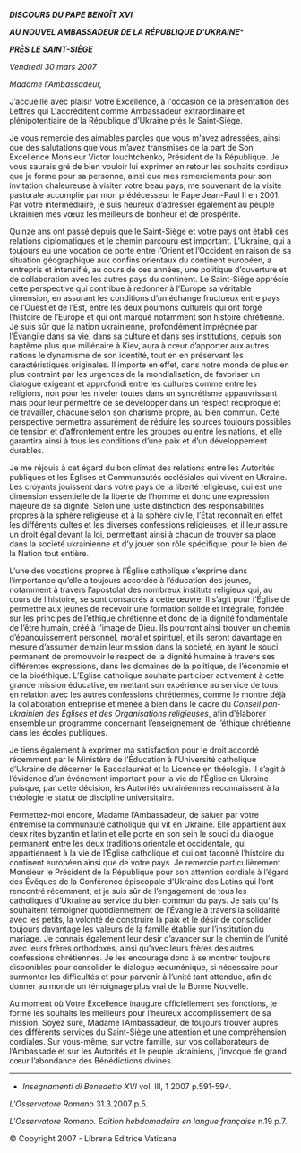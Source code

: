 ***DISCOURS DU PAPE BENOÎT XVI***

***AU NOUVEL AMBASSADEUR DE LA RÉPUBLIQUE D'UKRAINE****

***PRÈS LE SAINT-SIÈGE***

*Vendredi 30 mars 2007*

*Madame l'Ambassadeur,*

J’accueille avec plaisir Votre Excellence, à l'occasion de la présentation des Lettres qui L'accréditent comme Ambassadeur extraordinaire et plénipotentiaire de la République d’Ukraine près le Saint-Siège.

Je vous remercie des aimables paroles que vous m'avez adressées, ainsi que des salutations que vous m’avez transmises de la part de Son Excellence Monsieur Victor Iouchtchenko, Président de la République. Je vous saurais gré de bien vouloir lui exprimer en retour les souhaits cordiaux que je forme pour sa personne, ainsi que mes remerciements pour son invitation chaleureuse à visiter votre beau pays, me souvenant de la visite pastorale accomplie par mon prédécesseur le Pape Jean-Paul II en 2001. Par votre intermédiaire, je suis heureux d’adresser également au peuple ukrainien mes vœux les meilleurs de bonheur et de prospérité.

Quinze ans ont passé depuis que le Saint-Siège et votre pays ont établi des relations diplomatiques et le chemin parcouru est important. L’Ukraine, qui a toujours eu une vocation de porte entre l’Orient et l’Occident en raison de sa situation géographique aux confins orientaux du continent européen, a entrepris et intensifié, au cours de ces années, une politique d’ouverture et de collaboration avec les autres pays du continent. Le Saint-Siège apprécie cette perspective qui contribue à redonner à l’Europe sa véritable dimension, en assurant les conditions d’un échange fructueux entre pays de l’Ouest et de l’Est, entre les deux poumons culturels qui ont forgé l’histoire de l’Europe et qui ont marqué notamment son histoire chrétienne. Je suis sûr que la nation ukrainienne, profondément imprégnée par l’Évangile dans sa vie, dans sa culture et dans ses institutions, depuis son baptême plus que millénaire à Kiev, aura à cœur d’apporter aux autres nations le dynamisme de son identité, tout en en préservant les caractéristiques originales. Il importe en effet, dans notre monde de plus en plus contraint par les urgences de la mondialisation, de favoriser un dialogue exigeant et approfondi entre les cultures comme entre les religions, non pour les niveler toutes dans un syncrétisme appauvrissant mais pour leur permettre de se développer dans un respect réciproque et de travailler, chacune selon son charisme propre, au bien commun. Cette perspective permettra assurément de réduire les sources toujours possibles de tension et d’affrontement entre les groupes ou entre les nations, et elle garantira ainsi à tous les conditions d’une paix et d’un développement durables.

Je me réjouis à cet égard du bon climat des relations entre les Autorités publiques et les Églises et Communautés ecclésiales qui vivent en Ukraine. Les croyants jouissent dans votre pays de la liberté religieuse, qui est une dimension essentielle de la liberté de l’homme et donc une expression majeure de sa dignité. Selon une juste distinction des responsabilités propres à la sphère religieuse et à la sphère civile, l’État reconnaît en effet les différents cultes et les diverses confessions religieuses, et il leur assure un droit égal devant la loi, permettant ainsi à chacun de trouver sa place dans la société ukrainienne et d’y jouer son rôle spécifique, pour le bien de la Nation tout entière.

L’une des vocations propres à l’Église catholique s’exprime dans l’importance qu’elle a toujours accordée à l’éducation des jeunes, notamment à travers l’apostolat des nombreux instituts religieux qui, au cours de l’histoire, se sont consacrés à cette œuvre. Il s’agit pour l’Église de permettre aux jeunes de recevoir une formation solide et intégrale, fondée sur les principes de l’éthique chrétienne et donc de la dignité fondamentale de l’être humain, créé à l’image de Dieu. Ils pourront ainsi trouver un chemin d’épanouissement personnel, moral et spirituel, et ils seront davantage en mesure d’assumer demain leur mission dans la société, en ayant le souci permanent de promouvoir le respect de la dignité humaine à travers ses différentes expressions, dans les domaines de la politique, de l’économie et de la bioéthique. L’Église catholique souhaite participer activement à cette grande mission éducative, en mettant son expérience au service de tous, en relation avec les autres confessions chrétiennes, comme le montre déjà la collaboration entreprise et menée à bien dans le cadre du *Conseil pan-ukrainien des Églises et des Organisations religieuses*, afin d’élaborer ensemble un programme concernant l’enseignement de l’éthique chrétienne dans les écoles publiques.

Je tiens également à exprimer ma satisfaction pour le droit accordé récemment par le Ministère de l’Éducation à l’Université catholique d’Ukraine de décerner le Baccalauréat et la Licence en théologie. Il s’agit à l’évidence d’un événement important pour la vie de l’Église en Ukraine puisque, par cette décision, les Autorités ukrainiennes reconnaissent à la théologie le statut de discipline universitaire.

Permettez-moi encore, Madame l’Ambassadeur, de saluer par votre entremise la communauté catholique qui vit en Ukraine. Elle appartient aux deux rites byzantin et latin et elle porte en son sein le souci du dialogue permanent entre les deux traditions orientale et occidentale, qui appartiennent à la vie de l’Église catholique et qui ont façonné l’histoire du continent européen ainsi que de votre pays. Je remercie particulièrement Monsieur le Président de la République pour son attention cordiale à l’égard des Évêques de la Conférence épiscopale d’Ukraine des Latins qui l’ont rencontré récemment, et je suis sûr de l’engagement de tous les catholiques d’Ukraine au service du bien commun du pays. Je sais qu’ils souhaitent témoigner quotidiennement de l’Évangile à travers la solidarité avec les petits, la volonté de construire la paix et le désir de consolider toujours davantage les valeurs de la famille établie sur l’institution du mariage. Je connais également leur désir d’avancer sur le chemin de l’unité avec leurs frères orthodoxes, ainsi qu’avec leurs frères des autres confessions chrétiennes. Je les encourage donc à se montrer toujours disponibles pour consolider le dialogue œcuménique, si nécessaire pour surmonter les difficultés et pour parvenir à l’unité tant attendue, afin de donner au monde un témoignage plus vrai de la Bonne Nouvelle.

Au moment où Votre Excellence inaugure officiellement ses fonctions, je forme les souhaits les meilleurs pour l’heureux accomplissement de sa mission. Soyez sûre, Madame l’Ambassadeur, de toujours trouver auprès des différents services du Saint-Siège une attention et une compréhension cordiales. Sur vous-même, sur votre famille, sur vos collaborateurs de l’Ambassade et sur les Autorités et le peuple ukrainiens, j’invoque de grand cœur l’abondance des Bénédictions divines.

* * *

* *Insegnamenti di Benedetto XVI* vol. III, 1 2007 p.591-594.

*L'Osservatore Romano* 31.3.2007 p.5.

*L'Osservatore Romano. Edition hebdomadaire en langue française* n.19 p.7.

© Copyright 2007 - Libreria Editrice Vaticana